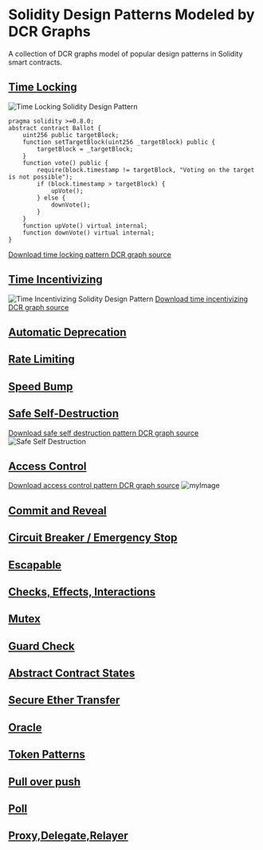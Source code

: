 # Solidity Design Patterns Modeled by DCR Graphs
A collection of DCR graphs model of popular design patterns in Solidity smart contracts.

## [Time Locking](https://github.com/mojtaba-eshghie/SolidityDesignPatternsDCRGraph/blob/main/README.md#time-locking)
![Time Locking Solidity Design Pattern](https://github.com/mojtaba-eshghie/SolidityDesignPatternsDCRGraph/blob/main/svg/time-locking.svg)
```
pragma solidity >=0.8.0; 
abstract contract Ballot {
    uint256 public targetBlock;
    function setTargetBlock(uint256 _targetBlock) public {
        targetBlock = _targetBlock;
    } 
    function vote() public {
        require(block.timestamp != targetBlock, "Voting on the target is not possible");
        if (block.timestamp > targetBlock) {
            upVote();
        } else {
            downVote();
        }
    }
    function upVote() virtual internal;
    function downVote() virtual internal;
}
```
[Download time locking pattern DCR graph source](https://github.com/mojtaba-eshghie/SolidityDesignPatternsDCRGraph/blob/main/src/time-locking.xml)


## [Time Incentivizing](https://github.com/mojtaba-eshghie/SolidityDesignPatternsDCRGraph/blob/main/README.md#time-incentivizing)
![Time Incentivizing Solidity Design Pattern](https://github.com/mojtaba-eshghie/SolidityDesignPatternsDCRGraph/blob/main/svg/time-incentivizing.svg)
[Download time incentivizing DCR graph source](https://github.com/mojtaba-eshghie/SolidityDesignPatternsDCRGraph/blob/main/src/time-incentivizing.xml)

## [Automatic Deprecation](https://github.com/mojtaba-eshghie/SolidityDesignPatternsDCRGraph/blob/main/README.md#auto-deprecation)

## [Rate Limiting](https://github.com/mojtaba-eshghie/SolidityDesignPatternsDCRGraph/blob/main/README.md#rate-limiting)

## [Speed Bump](https://github.com/mojtaba-eshghie/SolidityDesignPatternsDCRGraph/blob/main/README.md#speed-bump)

## [Safe Self-Destruction](https://github.com/mojtaba-eshghie/SolidityDesignPatternsDCRGraph/blob/main/README.md#safe-self-destruction)
[Download safe self destruction pattern DCR graph source](https://github.com/mojtaba-eshghie/SolidityDesignPatternsDCRGraph/blob/main/src/safe-self-destruction.xml)
![Safe Self Destruction](https://github.com/mojtaba-eshghie/SolidityDesignPatternsDCRGraph/blob/main/svg/safe-self-destruction.svg)

## [Access Control](https://github.com/mojtaba-eshghie/SolidityDesignPatternsDCRGraph/blob/main/README.md#access-control)
[Download access control pattern DCR graph source](https://github.com/mojtaba-eshghie/SolidityDesignPatternsDCRGraph/blob/main/src/access-control.xml)
![myImage](https://github.com/mojtaba-eshghie/SolidityDesignPatternsDCRGraph/blob/main/svg/access-control.svg)

## [Commit and Reveal](https://github.com/mojtaba-eshghie/SolidityDesignPatternsDCRGraph/blob/main/README.md#commit-reveal)

## [Circuit Breaker / Emergency Stop](https://github.com/mojtaba-eshghie/SolidityDesignPatternsDCRGraph/blob/main/README.md#circuit-breaker)

## [Escapable](https://github.com/mojtaba-eshghie/SolidityDesignPatternsDCRGraph/blob/main/README.md#escapable)

## [Checks, Effects, Interactions](https://github.com/mojtaba-eshghie/SolidityDesignPatternsDCRGraph/blob/main/README.md#checks-effects-interactions)

## [Mutex](https://github.com/mojtaba-eshghie/SolidityDesignPatternsDCRGraph/blob/main/README.md#mutex)

## [Guard Check](https://github.com/mojtaba-eshghie/SolidityDesignPatternsDCRGraph/blob/main/README.md#guard-check)

## [Abstract Contract States](https://github.com/mojtaba-eshghie/SolidityDesignPatternsDCRGraph/blob/main/README.md#fsa)

## [Secure Ether Transfer](https://github.com/mojtaba-eshghie/SolidityDesignPatternsDCRGraph/blob/main/README.md#secure-ether-transfer)

## [Oracle](https://github.com/mojtaba-eshghie/SolidityDesignPatternsDCRGraph/blob/main/README.md#oracle)

## [Token Patterns](https://github.com/mojtaba-eshghie/SolidityDesignPatternsDCRGraph/blob/main/README.md#token)

## [Pull over push](https://github.com/mojtaba-eshghie/SolidityDesignPatternsDCRGraph/blob/main/README.md#pull-over-push)

## [Poll](https://github.com/mojtaba-eshghie/SolidityDesignPatternsDCRGraph/blob/main/README.md#poll)

## [Proxy,Delegate,Relayer](https://github.com/mojtaba-eshghie/SolidityDesignPatternsDCRGraph/blob/main/README.md#proxy-delegate-relayer)

